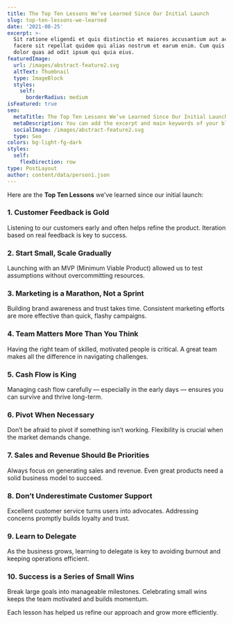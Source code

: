```yaml
---
title: The Top Ten Lessons We’ve Learned Since Our Initial Launch
slug: top-ten-lessons-we-learned
date: '2021-08-25'
excerpt: >-
  Sit ratione eligendi et quis distinctio et maiores accusantium aut accusamus
  facere sit repellat quidem qui alias nostrum et earum enim. Cum quis sint eos
  dolor quas ad odit ipsum qui quia eius.
featuredImage:
  url: /images/abstract-feature2.svg
  altText: Thumbnail
  type: ImageBlock
  styles:
    self:
      borderRadius: medium
isFeatured: true
seo:
  metaTitle: The Top Ten Lessons We’ve Learned Since Our Initial Launch
  metaDescription: You can add the excerpt and main keywords of your blog post here.
  socialImage: /images/abstract-feature2.svg
  type: Seo
colors: bg-light-fg-dark
styles:
  self:
    flexDirection: row
type: PostLayout
author: content/data/person1.json
---
```

Here are the **Top Ten Lessons** we’ve learned since our initial launch:

### 1. **Customer Feedback is Gold**

Listening to our customers early and often helps refine the product. Iteration based on real feedback is key to success.

### 2. **Start Small, Scale Gradually**

Launching with an MVP (Minimum Viable Product) allowed us to test assumptions without overcommitting resources.

### 3. **Marketing is a Marathon, Not a Sprint**

Building brand awareness and trust takes time. Consistent marketing efforts are more effective than quick, flashy campaigns.

### 4. **Team Matters More Than You Think**

Having the right team of skilled, motivated people is critical. A great team makes all the difference in navigating challenges.

### 5. **Cash Flow is King**

Managing cash flow carefully — especially in the early days — ensures you can survive and thrive long-term.

### 6. **Pivot When Necessary**

Don’t be afraid to pivot if something isn’t working. Flexibility is crucial when the market demands change.

### 7. **Sales and Revenue Should Be Priorities**

Always focus on generating sales and revenue. Even great products need a solid business model to succeed.

### 8. **Don’t Underestimate Customer Support**

Excellent customer service turns users into advocates. Addressing concerns promptly builds loyalty and trust.

### 9. **Learn to Delegate**

As the business grows, learning to delegate is key to avoiding burnout and keeping operations efficient.

### 10. **Success is a Series of Small Wins**

Break large goals into manageable milestones. Celebrating small wins keeps the team motivated and builds momentum.

Each lesson has helped us refine our approach and grow more efficiently.
